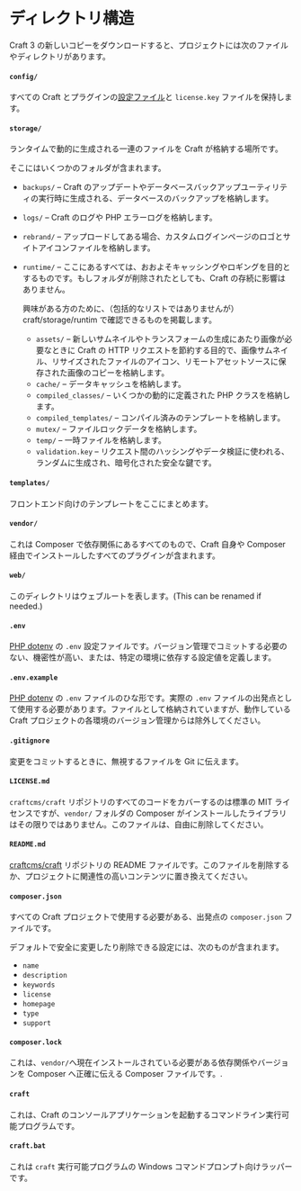 # ディレクトリ構造

Craft 3 の新しいコピーをダウンロードすると、プロジェクトには次のファイルやディレクトリがあります。

#### `config/`

すべての Craft とプラグインの[設定ファイル](configuration.md)と `license.key` ファイルを保持します。

#### `storage/`

ランタイムで動的に生成される一連のファイルを Craft が格納する場所です。

そこにはいくつかのフォルダが含まれます。

- `backups/` – Craft のアップデートやデータベースバックアップユーティリティの実行時に生成される、データベースのバックアップを格納します。

- `logs/` – Craft のログや PHP エラーログを格納します。

- `rebrand/` – アップロードしてある場合、カスタムログインページのロゴとサイトアイコンファイルを格納します。

- `runtime/` – ここにあるすべては、おおよそキャッシングやロギングを目的とするものです。もしフォルダが削除されたとしても、Craft の存続に影響はありません。

   興味がある方のために、（包括的なリストではありませんが）craft/storage/runtim で確認できるものを掲載します。
   - `assets/` – 新しいサムネイルやトランスフォームの生成にあたり画像が必要なときに Craft の HTTP リクエストを節約する目的で、画像サムネイル、リサイズされたファイルのアイコン、リモートアセットソースに保存された画像のコピーを格納します。
   - `cache/` – データキャッシュを格納します。
   - `compiled_classes/` – いくつかの動的に定義された PHP クラスを格納します。
   - `compiled_templates/` – コンパイル済みのテンプレートを格納します。
   - `mutex/` – ファイルロックデータを格納します。
   - `temp/` – 一時ファイルを格納します。
   - `validation.key` – リクエスト間のハッシングやデータ検証に使われる、ランダムに生成され、暗号化された安全な鍵です。

#### `templates/`

フロントエンド向けのテンプレートをここにまとめます。

#### `vendor/`

これは Composer で依存関係にあるすべてのもので、Craft 自身や Composer 経由でインストールしたすべてのプラグインが含まれます。

#### `web/`

このディレクトリはウェブルートを表します。(This can be renamed if needed.)

#### `.env`

[PHP dotenv](https://github.com/vlucas/phpdotenv) の `.env` 設定ファイルです。バージョン管理でコミットする必要のない、機密性が高い、または、特定の環境に依存する設定値を定義します。

#### `.env.example`

[PHP dotenv](https://github.com/vlucas/phpdotenv) の `.env` ファイルのひな形です。実際の `.env` ファイルの出発点として使用する必要があります。ファイルとして格納されていますが、動作している Craft プロジェクトの各環境のバージョン管理からは除外してください。

#### `.gitignore`

変更をコミットするときに、無視するファイルを Git に伝えます。

#### `LICENSE.md`

`craftcms/craft` リポジトリのすべてのコードをカバーするのは標準の MIT ライセンスですが、`vendor/` フォルダの Composer がインストールしたライブラリはその限りではありません。このファイルは、自由に削除してください。

#### `README.md`

[craftcms/craft](https://github.com/craftcms/craft) リポジトリの README ファイルです。このファイルを削除するか、プロジェクトに関連性の高いコンテンツに置き換えてください。

#### `composer.json`

すべての Craft プロジェクトで使用する必要がある、出発点の `composer.json` ファイルです。

デフォルトで安全に変更したり削除できる設定には、次のものが含まれます。

- `name`
- `description`
- `keywords`
- `license`
- `homepage`
- `type`
- `support`

#### `composer.lock`

これは、`vendor/`へ現在インストールされている必要がある依存関係やバージョンを Composer へ正確に伝える Composer ファイルです。.

#### `craft`

これは、Craft のコンソールアプリケーションを起動するコマンドライン実行可能プログラムです。

#### `craft.bat`

これは `craft` 実行可能プログラムの Windows コマンドプロンプト向けラッパーです。

